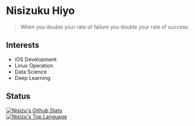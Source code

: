 # Nisizuku Hiyo



> When you double your rate of failure you double your rate of success.

## Interests

- iOS Development
- Linux Operation
- Data Science
- Deep Learning


## Status

<a href="#stats" align="center">
    <img align="center" alt="Nisizu's Github Stats" src="https://github-readme-stats.anuraghazra1.vercel.app/api?username=Nisizu&count_private=true&show_icons=true&include_all_commits=true&theme=algolia" />
</a>
<br />

<a href="#languages" align="center">
    <img align="center" alt="Nisizu's Top Language" src="https://github-readme-stats.anuraghazra1.vercel.app/api/top-langs/?username=Nisizu&langs_count=10&layout=compact&theme=algolia" />
</a>
<br />
